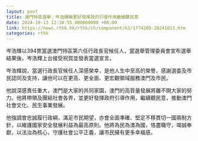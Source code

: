 ```yaml
---
layout: post
title: 澳門特首選舉｜岑浩輝稱更好發揮政府引導作用繼續聽民意
date: 2024-10-13 12:38:55.000000000 +08:00
link: https://news.rthk.hk/rthk/ch/component/k2/1774289-20241013.htm
categories: rthk
---
```


岑浩輝以394票當選澳門特區第六任行政長官候任人，當選舉管理委員會宣布選舉結果後，岑浩輝上台接受祝賀並發表當選宣言。

岑浩輝說，當選行政長官候任人深感榮幸，是他人生中至高的榮譽，感謝選委及市民認同及支持，讓他可以在更高、更全面、更宏觀領域服務澳門及市民。

他說深感責任重大，澳門是大家的共同家園，澳門的高質量發展將離不開大家的努力。他將帶領及團結社會各界，並更好發揮政府引導作用，繼續聽民意，推動澳門社會文化、民生事業發展。

他強調會忠誠履行政綱，滿足市民期望，亦會全面準確、堅定不移貫切一國兩制方針，以維護國家安全發展利益為最高原則。他將為民為澳為國，恪盡職守，竭誠奉獻，以法治為核心，守護社會公平正義，讓市民擁有更多幸福感。
